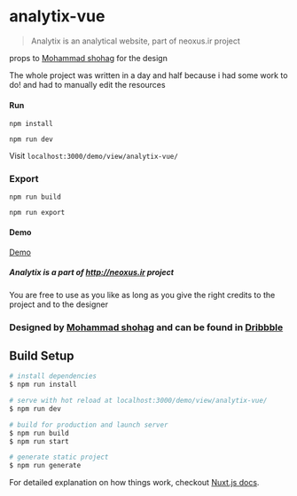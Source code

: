 # analytix-vue

> Analytix is an analytical website, part of neoxus.ir project

props to <a href="https://dribbble.com/shohag4y">Mohammad shohag</a> for the design

The whole project was written in a day and half because i had some work to do! and had to manually edit the resources

#### Run

`npm install`

`npm run dev`

Visit `localhost:3000/demo/view/analytix-vue/`

### Export

`npm run build`

`npm run export`

#### Demo

<a href="https://neoxus.ir/demo/analytix-vue">Demo</a>

##### Analytix is a part of http://neoxus.ir project

You are free to use as you like as long as you give the right credits to the project and to the designer


### <div>Designed by <a href="https://dribbble.com/shohag4y">Mohammad shohag</a> and can be found in <a href="https://dribbble.com/shots/6637084-Landing-page-concept">Dribbble</a></div>

## Build Setup

``` bash
# install dependencies
$ npm run install

# serve with hot reload at localhost:3000/demo/view/analytix-vue/
$ npm run dev

# build for production and launch server
$ npm run build
$ npm run start

# generate static project
$ npm run generate
```

For detailed explanation on how things work, checkout [Nuxt.js docs](https://nuxtjs.org).
